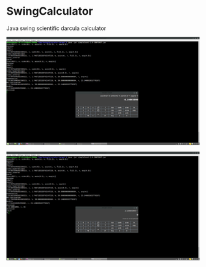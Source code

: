 SwingCalculator
===============

Java swing scientific darcula calculator

![Alt text](./swingcalculator_preview.png?raw=true "Optional Title")

![Alt text](./swingcalculator_preview_error.png?raw=true "Optional Title")

